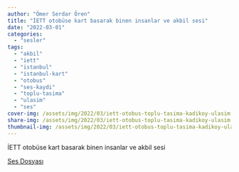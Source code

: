 ```yaml
---
author: "Ömer Serdar Ören"
title: "İETT otobüse kart basarak binen insanlar ve akbil sesi"
date: "2022-03-01"
categories: 
  - "sesler"
tags: 
  - "akbil"
  - "iett"
  - "istanbul"
  - "istanbul-kart"
  - "otobus"
  - "ses-kaydi"
  - "toplu-tasima"
  - "ulasim"
  - "ses"
cover-img: /assets/img/2022/03/iett-otobus-toplu-tasima-kadikoy-ulasim.jpeg
share-img: /assets/img/2022/03/iett-otobus-toplu-tasima-kadikoy-ulasim.jpeg
thumbnail-img: /assets/img/2022/03/iett-otobus-toplu-tasima-kadikoy-ulasim.jpeg
---
```


İETT otobüse kart basarak binen insanlar ve akbil sesi

[Ses Dosyası](/assets/sounds/2022/03/)